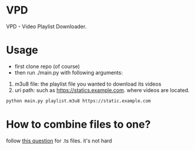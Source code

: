 # VPD
VPD - Video Playlist Downloader.

# Usage
- first clone repo (of course)
- then run ./main.py with following arguments:
1. m3u8 file: the playlist file you wanted to download its videos
2. uri path: such as https://statics.example.com. where videos are located.
```bash
python main.py playlist.m3u8 https://static.example.com
```

# How to combine files to one?
follow [this question](https://superuser.com/questions/692990/use-ffmpeg-copy-codec-to-combine-ts-files-into-a-single-mp4/693009) for .ts files. it's not hard
